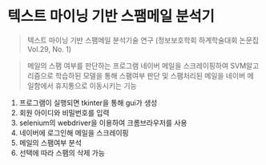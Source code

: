 # 텍스트 마이닝 기반 스팸메일 분석기

> 텍스트 마이닝 기반 스팸메일 분석기술 연구 (정보보호학회 하계학술대회 논문집 Vol.29, No. 1)

> 메일의 스팸 여부를 판단하는 프로그램
네이버 메일을 스크레이핑하여 SVM알고리즘으로 학습하된 모델을 통해 스팸여부 판단 및 스팸처리된 메일을 네이버 메일함에서 휴지통으로 이동시키는 기능

1. 프로그램이 실행되면 tkinter을 통해 gui가 생성
2. 회원 아이디와 비밀번호를 입력
3. selenium의 webdriver을 이용하여 크롬브라우저를 사용
4. 네이버에 로그인해 메일을 스크레이핑
5. 메일의 스팸여부 분석
6. 선택에 따라 스팸의 삭제 가능